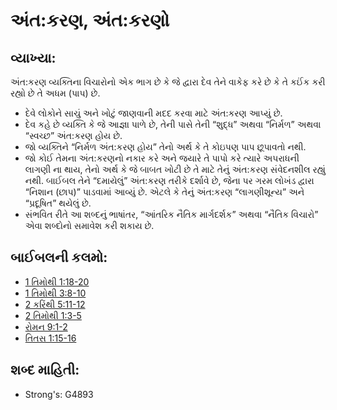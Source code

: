 # અંત:કરણ, અંત:કરણો 

## વ્યાખ્યા: 

અંત:કરણ વ્યક્તિના વિચારોનો એક ભાગ છે કે જે દ્વારા દેવ તેને વાકેફ કરે છે કે તે કઈંક કરી રહ્યો છે તે અધમ (પાપ) છે.

* દેવે લોકોને સાચું અને ખોટું જાણવાની મદદ કરવા માટે અંત:કરણ આપ્યું છે.
* દેવ કહે છે વ્યક્તિ કે જે આજ્ઞા પાળે છે, તેની પાસે તેની “શુદ્ધ” અથવા “નિર્મળ” અથવા “સ્વચ્છ” અંત:કરણ હોય છે.
* જો વ્યક્તિને “નિર્મળ અંત:કરણ હોય” તેનો અર્થ કે તે કોઇપણ પાપ છૂપાવતો નથી.
* જો કોઈ તેમના અંત:કરણનો નકાર કરે અને જયારે તે પાપો કરે ત્યારે અપરાધની લાગણી ના થાય, તેનો અર્થ કે જે બાબત ખોટી છે તે માટે તેનું અંત:કરણ સંવેદનશીલ રહ્યું નથી. બાઈબલ તેને “દમાયેલું” અંત:કરણ તરીકે દર્શાવે છે, જેના પર ગરમ લોખંડ દ્વારા “નિશાન (છાપ)” પાડવામાં આવ્યું છે. એટલે કે તેનું અંત:કરણ “લાગણીશૂન્ય” અને “પ્રદૂષિત” થયેલું છે.
* સંભવિત રીતે આ શબ્દનું ભાષાંતર, “આંતરિક નૈતિક માર્ગદર્શક” અથવા “નૈતિક વિચારો” એવા શબ્દોનો સમાવેશ કરી શકાય છે.

## બાઈબલની કલમો: 

* [1 તિમોથી  1:18-20](rc://gu/tn/help/1ti/01/18)
* [1 તિમોથી 3:8-10](rc://gu/tn/help/1ti/03/08)
* [2 કરિંથી 5:11-12](rc://gu/tn/help/2co/05/11)
* [2 તિમોથી 1:3-5](rc://gu/tn/help/2ti/01/03)
* [રોમન 9:1-2](rc://gu/tn/help/rom/09/01)
* [તિતસ 1:15-16](rc://gu/tn/help/tit/01/15)

## શબ્દ માહિતી: 

* Strong's: G4893
